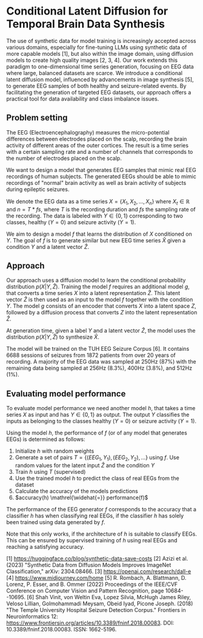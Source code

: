 # Conditional Latent Diffusion for Temporal Brain Data Synthesis

The use of synthetic data for model training is increasingly accepted across various domains, especially for fine-tuning LLMs using synthetic data of more capable models [1], but also within the image domain, using diffusion models to create high quality images [2, 3, 4]. Our work extends this paradigm to one-dimensional time series generation, focusing on EEG data where large, balanced datasets are scarce. We introduce a conditional latent diffusion model, influenced by advancements in image synthesis [5], to generate EEG samples of both healthy and seizure-related events. By facilitating the generation of targeted EEG datasets, our approach offers a practical tool for data availability and class imbalance issues.

## Problem setting

The EEG (Electroencephalography) measures the micro-potential differences between electrodes placed on the scalp, recording the brain activity of different areas of the outer cortices. The result is a time series with a certain sampling rate and a number of channels that corresponds to the number of electrodes placed on the scalp.

We want to design a model that generates EEG samples that mimic real EEG recordings of human subjects. The generated EEGs should be able to mimic recordings of "normal" brain activity as well as brain activity of subjects during epileptic seizures.

We denote the EEG data as a time series $X = \{X_1, X_2, ..., X_n\}$ where $X_t ∈ \mathbb{R}$ and $n = T * fs$, where $T$ is the recording duration and $fs$ the sampling rate of the recording. The data is labeled with $Y ∈ \{0, 1\}$ corresponding to two classes, healthy ($Y = 0$) and seizure activity ($Y = 1$).

We aim to design a model $f$ that learns the distribution of $X$ conditioned on $Y$. The goal of $f$ is to generate similar but new EEG time series $\hat{X}$ given a condition $Y$ and a latent vector $\hat{Z}$.


## Approach

Our approach uses a diffusion model to learn the conditional probability distribution $p(X | Y, \hat{Z})$. Training the model $f$ requires an additional model $g$, that converts a time series $X$ into a latent representation $\hat{Z}$. This latent vector $\hat{Z}$ is then used as an input to the model $f$ together with the condition $Y$. The model $g$ consists of an encoder that converts $X$ into a latent space $Z$, followed by a diffusion process that converts $Z$ into the latent representation $\hat{Z}$.

At generation time, given a label $Y$ and a latent vector $\hat{Z}$, the model uses the distribution $p(X | Y, \hat{Z})$ to synthesize $\hat{X}$.

The model will be trained on the TUH EEG Seizure Corpus [6]. It contains 6688 sessions of seizures from 1872 patients from over 20 years of recording. A majority of the EEG data was sampled at 250Hz (87%) with the remaining data being sampled at 256Hz (8.3%), 400Hz (3.8%), and 512Hz (1%).


## Evaluating model performance

To evaluate model performance we need another model $h$, that takes a time series $X$ as input and has $Y \in \{0, 1\}$ as output. The output $Y$ classifies the inputs as belonging to the classes healthy ($Y = 0$) or seizure activity ($Y = 1$).

Using the model $h$, the performance of $f$ (or of any model that generates EEGs) is determined as follows:

1. Initialize $h$ with random weights
2. Generate a set of pairs $T = \{(EEG_1, Y_1), (EEG_2, Y_2), …\}$ using $f$. Use random values for the latent input $\hat{Z}$ and the condition $Y$
3. Train $h$ using $T$ (supervised)
4. Use the trained model $h$ to predict the class of real EEGs from the dataset
5. Calculate the accuracy of the models predictions
6. $accuracy(h) \mathrel{\widehat{=}} performance(f)$ 

The performance of the EEG generator $f$ corresponds to the accuracy that a classifier $h$ has when classifying real EEGs, if the classifier $h$ has solely been trained using data generated by $f$.

Note that this only works, if the architecture of $h$ is suitable to classify EEGs. This can be ensured by supervised training of $h$ using real EEGs and reaching a satisfying accuracy.



[1] https://huggingface.co/blog/synthetic-data-save-costs
[2] Azizi et al. (2023) "Synthetic Data from Diffusion Models Improves ImageNet Classification," arXiv: 2304.08466.
[3] https://openai.com/research/dall-e
[4] https://www.midjourney.com/home
[5] R. Rombach, A. Blattmann, D. Lorenz, P. Esser, and B. Ommer (2022) Proceedings of the IEEE/CVF Conference on Computer Vision and Pattern Recognition, page 10684--10695.
[6] Shah Vinit, von Weltin Eva, Lopez Silvia, McHugh James Riley, Veloso Lillian, Golmohammadi Meysam, Obeid Iyad, Picone Joseph. (2018) "The Temple University Hospital Seizure Detection Corpus." Frontiers in Neuroinformatics 12: https://www.frontiersin.org/articles/10.3389/fninf.2018.00083. DOI: 10.3389/fninf.2018.00083. ISSN: 1662-5196.
